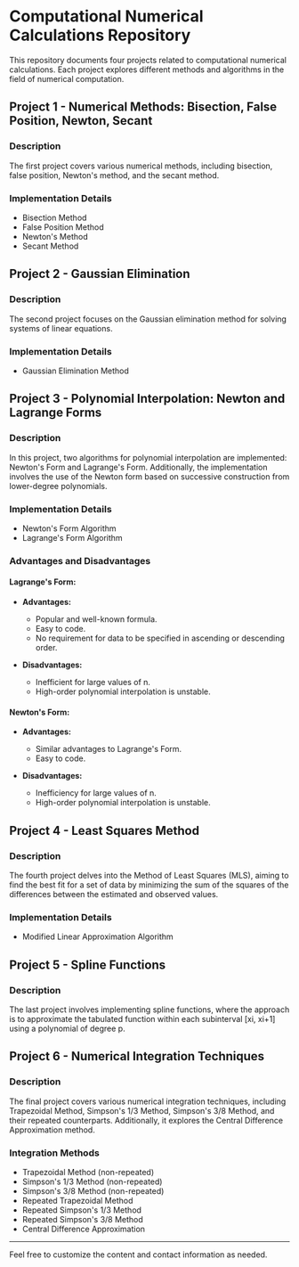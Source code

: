 # Computational Numerical Calculations Repository

This repository documents four projects related to computational numerical calculations. Each project explores different methods and algorithms in the field of numerical computation.

## Project 1 - Numerical Methods: Bisection, False Position, Newton, Secant

### Description
The first project covers various numerical methods, including bisection, false position, Newton's method, and the secant method.

### Implementation Details
- Bisection Method
- False Position Method
- Newton's Method
- Secant Method

## Project 2 - Gaussian Elimination

### Description
The second project focuses on the Gaussian elimination method for solving systems of linear equations.

### Implementation Details
- Gaussian Elimination Method

## Project 3 - Polynomial Interpolation: Newton and Lagrange Forms

### Description
In this project, two algorithms for polynomial interpolation are implemented: Newton's Form and Lagrange's Form. Additionally, the implementation involves the use of the Newton form based on successive construction from lower-degree polynomials.

### Implementation Details
- Newton's Form Algorithm
- Lagrange's Form Algorithm

### Advantages and Disadvantages
#### Lagrange's Form:
- **Advantages:**
  - Popular and well-known formula.
  - Easy to code.
  - No requirement for data to be specified in ascending or descending order.
  
- **Disadvantages:**
  - Inefficient for large values of n.
  - High-order polynomial interpolation is unstable.

#### Newton's Form:
- **Advantages:**
  - Similar advantages to Lagrange's Form.
  - Easy to code.

- **Disadvantages:**
  - Inefficiency for large values of n.
  - High-order polynomial interpolation is unstable.

## Project 4 - Least Squares Method

### Description
The fourth project delves into the Method of Least Squares (MLS), aiming to find the best fit for a set of data by minimizing the sum of the squares of the differences between the estimated and observed values.

### Implementation Details
- Modified Linear Approximation Algorithm

## Project 5 - Spline Functions

### Description
The last project involves implementing spline functions, where the approach is to approximate the tabulated function within each subinterval [xi, xi+1] using a polynomial of degree p.

## Project 6 - Numerical Integration Techniques

### Description
The final project covers various numerical integration techniques, including Trapezoidal Method, Simpson's 1/3 Method, Simpson's 3/8 Method, and their repeated counterparts. Additionally, it explores the Central Difference Approximation method.

### Integration Methods
- Trapezoidal Method (non-repeated)
- Simpson's 1/3 Method (non-repeated)
- Simpson's 3/8 Method (non-repeated)
- Repeated Trapezoidal Method
- Repeated Simpson's 1/3 Method
- Repeated Simpson's 3/8 Method
- Central Difference Approximation

---

Feel free to customize the content and contact information as needed.
